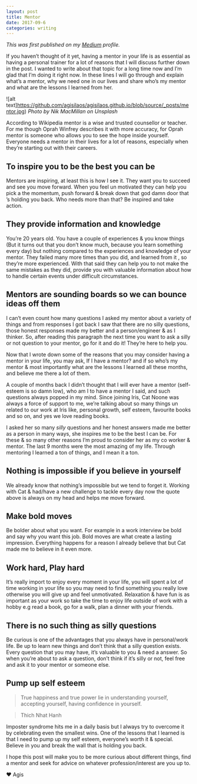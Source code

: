 ```yaml
---
layout: post
title: Mentor
date: 2017-09-6
categories: writing
---
```


_This was first published on my [Medium](https://medium.com/@AgisilaosTsaras) profile._

If you haven’t thought of it yet, having a mentor in your life is as essential as having a personal trainer for a lot of reasons that I will discuss further down in the post. I wanted to write about that topic for a long time now and I’m glad that I’m doing it right now. In these lines I will go through and explain what’s a mentor, why we need one in our lives and share who’s my mentor and what are the lessons I learned from her.

![alt text]https://github.com/agisilaos/agisilaos.github.io/blob/source/_posts/mentor.jpg)
*Photo by Nik MacMillan on Unsplash*

According to Wikipedia mentor is a wise and trusted counsellor or teacher. For me though Oprah Winfrey describes it with more accuracy, for Oprah mentor is someone who allows you to see the hope inside yourself. Everyone needs a mentor in their lives for a lot of reasons, especially when they’re starting out with their careers.

## To inspire you to be the best you can be

Mentors are inspiring, at least this is how I see it. They want you to succeed and see you move forward. When you feel un motivated they can help you pick a the momentum, push forward & break down that god damn door that ’s holding you back. Who needs more than that? Be inspired and take action.

## They provide information and knowledge

You’re 20 years old. You have a couple of experiences & you know things (But it turns out that you don’t know much, because you learn something every day) but nothing compared to the experiences and knowledge of your mentor. They failed many more times than you did, and learned from it , so they’re more experienced. With that said they can help you to not make the same mistakes as they did, provide you with valuable information about how to handle certain events under difficult circumstances.

## Mentors are sounding boards so we can bounce ideas off them

I can’t even count how many questions I asked my mentor about a variety of things and from responses I got back I saw that there are no silly questions, those honest responses made my better and a person/engineer & as I thinker. So, after reading this paragraph the next time you want to ask a silly or not question to your mentor, go for it and do it! They’re here to help you.

Now that I wrote down some of the reasons that you may consider having a mentor in your life, you may ask, If I have a mentor? and if so who’s my mentor & most importantly what are the lessons I learned all these months, and believe me there a lot of them.

A couple of months back I didn’t thought that I will ever have a mentor (self-esteem is so damn low), who am I to have a mentor I said, and such questions always popped in my mind. Since joining Iris, Cat Noone was always a force of support to me, we’re talking about so many things un related to our work at Iris like, personal growth, self esteem, favourite books and so on, and yes we love reading books.

 I asked her so many *silly* questions and her honest answers made me better as a person in many ways, she inspires me to be the best I can be. For these & so many other reasons I’m proud to consider her as my co worker & mentor.
The last 9 months were the most amazing of my life. Through mentoring I learned a ton of things, and I mean it a ton.

## Nothing is impossible if you believe in yourself

We already know that nothing’s impossible but we tend to forget it. Working with Cat & had/have a new challenge to tackle every day now the quote above is always on my head and helps me move forward.

## Make bold moves

Be bolder about what you want. For example in a work interview be bold and say why you want this job. Bold moves are what create a lasting impression.
Everything happens for a reason
I already believe that but Cat made me to believe in it even more.

## Work hard, Play hard

It’s really import to enjoy every moment in your life, you will spent a lot of time working in your life so you may need to find something you really love otherwise you will give up and feel unmotivated. Relaxation & have fun is as important as your work so take the time to enjoy life outside of work with a hobby e.g read a book, go for a walk, plan a dinner with your friends.

## There is no such thing as silly questions

Be curious is one of the advantages that you always have in personal/work life. Be up to learn new things and don’t think that a silly question exists. Every question that you may have, it’s valuable to you & need a answer. So when you’re about to ask a question, don’t think if it’s silly or not, feel free and ask it to your mentor or someone else.

## Pump up self esteem

 > True happiness and true power lie in understanding yourself, accepting yourself, having confidence in yourself.

>Thich Nhat Hanh

Imposter syndrome hits me in a daily basis but I always try to overcome it by celebrating even the smallest wins. One of the lessons that I learned is that I need to pump up my self esteem, everyone’s worth it & special. Believe in you and break the wall that is holding you back.

I hope this post will make you to be more curious about different things, find a mentor and seek for advice on whatever profession/interest are you up to.

❤️ Agis
